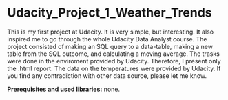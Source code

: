 # Udacity_Project_1_Weather_Trends
This is my first project at Udacity. It is very simple, but interesting. It also inspired me to go through the whole Udacity Data Analyst course. The project consisted of making an SQL query to a data-table, making a new table from the SQL outcome, and calculating a moving average. The trasks were done in the enviroment provided by Udacity. Therefore, I present only the .html report. The data on the temperatures were provided by Udacity. If you find any contradiction with other data source, please let me know.

**Prerequisites and used libraries:** none.
